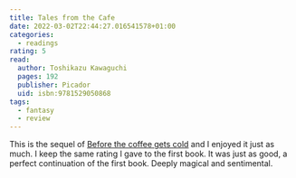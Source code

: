 ```yaml
---
title: Tales from the Cafe
date: 2022-03-02T22:44:27.016541578+01:00
categories:
  - readings
rating: 5
read:
  author: Toshikazu Kawaguchi
  pages: 192
  publisher: Picador
  uid: isbn:9781529050868
tags:
  - fantasy
  - review
---
```


This is the sequel of [Before the coffee gets cold](/2022/01/26/before-the-coffee-gets-cold) and I enjoyed it just as much. I keep the same rating I gave to the first book. It was just as good, a perfect continuation of the first book. Deeply magical and sentimental.
